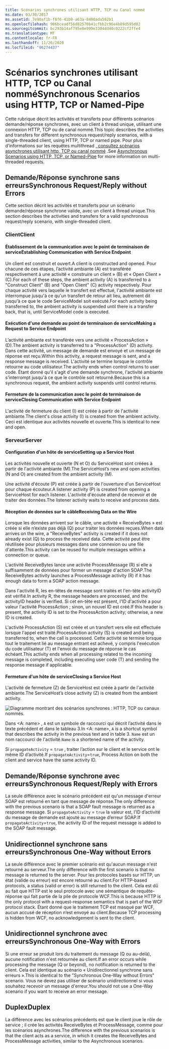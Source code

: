 ```yaml
---
title: Scénarios synchrones utilisant HTTP, TCP ou Canal nommé
ms.date: 03/30/2017
ms.assetid: 7e90af1b-f8f6-41b9-a63a-8490ada502b1
ms.openlocfilehash: 906bceadf56d82570b41cfbb2c96e4b89d595d02
ms.sourcegitcommit: bc293b14af795e0e999e3304dd40c0222cf2ffe4
ms.translationtype: MT
ms.contentlocale: fr-FR
ms.lasthandoff: 11/26/2020
ms.locfileid: "96274437"
---
```

# <a name="synchronous-scenarios-using-http-tcp-or-named-pipe"></a><span data-ttu-id="a8cef-102">Scénarios synchrones utilisant HTTP, TCP ou Canal nommé</span><span class="sxs-lookup"><span data-stu-id="a8cef-102">Synchronous Scenarios using HTTP, TCP or Named-Pipe</span></span>

<span data-ttu-id="a8cef-103">Cette rubrique décrit les activités et transferts pour différents scénarios demande/réponse synchrones, avec un client à thread unique, utilisant une connexion HTTP, TCP ou de canal nommé.</span><span class="sxs-lookup"><span data-stu-id="a8cef-103">This topic describes the activities and transfers for different synchronous request/reply scenarios, with a single-threaded client, using HTTP, TCP or named pipe.</span></span> <span data-ttu-id="a8cef-104">Pour plus d’informations sur les requêtes multithread [, consultez scénarios asynchrones utilisant http, TCP ou canal nommé](asynchronous-scenarios-using-http-tcp-or-named-pipe.md) .</span><span class="sxs-lookup"><span data-stu-id="a8cef-104">See [Asynchronous Scenarios using HTTP, TCP, or Named-Pipe](asynchronous-scenarios-using-http-tcp-or-named-pipe.md) for more information on multi-threaded requests.</span></span>  
  
## <a name="synchronous-requestreply-without-errors"></a><span data-ttu-id="a8cef-105">Demande/Réponse synchrone sans erreurs</span><span class="sxs-lookup"><span data-stu-id="a8cef-105">Synchronous Request/Reply without Errors</span></span>  

 <span data-ttu-id="a8cef-106">Cette section décrit les activités et transferts pour un scénario demande/réponse synchrone valide, avec un client à thread unique.</span><span class="sxs-lookup"><span data-stu-id="a8cef-106">This section describes the activities and transfers for a valid synchronous request/reply scenario, with single-threaded client.</span></span>  
  
### <a name="client"></a><span data-ttu-id="a8cef-107">Client</span><span class="sxs-lookup"><span data-stu-id="a8cef-107">Client</span></span>  
  
#### <a name="establishing-communication-with-service-endpoint"></a><span data-ttu-id="a8cef-108">Établissement de la communication avec le point de terminaison de service</span><span class="sxs-lookup"><span data-stu-id="a8cef-108">Establishing Communication with Service Endpoint</span></span>  

 <span data-ttu-id="a8cef-109">Un client est construit et ouvert.</span><span class="sxs-lookup"><span data-stu-id="a8cef-109">A client is constructed and opened.</span></span> <span data-ttu-id="a8cef-110">Pour chacune de ces étapes, l’activité ambiante (A) est transférée respectivement à une activité « construire un client » (B) et « Open Client » (C).</span><span class="sxs-lookup"><span data-stu-id="a8cef-110">For each of these steps, the ambient activity (A) is transferred to a "Construct Client" (B) and "Open Client" (C) activity respectively.</span></span> <span data-ttu-id="a8cef-111">Pour chaque activité vers laquelle le transfert est effectué, l'activité ambiante est interrompue jusqu'à ce qu'un transfert de retour ait lieu, autrement dit jusqu'à ce que le code ServiceModel soit exécuté.</span><span class="sxs-lookup"><span data-stu-id="a8cef-111">For each activity being transferred to, the ambient activity is suspended until there is a transfer back, that is, until ServiceModel code is executed.</span></span>  
  
#### <a name="making-a-request-to-service-endpoint"></a><span data-ttu-id="a8cef-112">Exécution d'une demande au point de terminaison de service</span><span class="sxs-lookup"><span data-stu-id="a8cef-112">Making a Request to Service Endpoint</span></span>  

 <span data-ttu-id="a8cef-113">L’activité ambiante est transférée vers une activité « ProcessAction » (D).</span><span class="sxs-lookup"><span data-stu-id="a8cef-113">The ambient activity is transferred to a "ProcessAction" (D) activity.</span></span> <span data-ttu-id="a8cef-114">Dans cette activité, un message de demande est envoyé et un message de réponse est reçu.</span><span class="sxs-lookup"><span data-stu-id="a8cef-114">Within this activity, a request message is sent, and a response message is received.</span></span> <span data-ttu-id="a8cef-115">L'activité se termine lorsque le contrôle retourne au code utilisateur.</span><span class="sxs-lookup"><span data-stu-id="a8cef-115">The activity ends when control returns to user code.</span></span> <span data-ttu-id="a8cef-116">Étant donné qu'il s'agit d'une demande synchrone, l'activité ambiante s'interrompt jusqu'à ce que le contrôle soit retourné.</span><span class="sxs-lookup"><span data-stu-id="a8cef-116">Because this is a synchronous request, the ambient activity suspends until control returns.</span></span>  
  
#### <a name="closing-communication-with-service-endpoint"></a><span data-ttu-id="a8cef-117">Fermeture de la communication avec le point de terminaison de service</span><span class="sxs-lookup"><span data-stu-id="a8cef-117">Closing Communication with Service Endpoint</span></span>  

 <span data-ttu-id="a8cef-118">L'activité de fermeture du client (I) est créée à partir de l'activité ambiante.</span><span class="sxs-lookup"><span data-stu-id="a8cef-118">The client's close activity (I) is created from the ambient activity.</span></span> <span data-ttu-id="a8cef-119">Ceci est identique aux activités nouvelle et ouverte.</span><span class="sxs-lookup"><span data-stu-id="a8cef-119">This is identical to new and open.</span></span>  
  
### <a name="server"></a><span data-ttu-id="a8cef-120">Serveur</span><span class="sxs-lookup"><span data-stu-id="a8cef-120">Server</span></span>  
  
#### <a name="setting-up-a-service-host"></a><span data-ttu-id="a8cef-121">Configuration d'un hôte de service</span><span class="sxs-lookup"><span data-stu-id="a8cef-121">Setting up a Service Host</span></span>  

 <span data-ttu-id="a8cef-122">Les activités nouvelle et ouverte (N et O) du ServiceHost sont créées à partir de l'activité ambiante (M).</span><span class="sxs-lookup"><span data-stu-id="a8cef-122">The ServiceHost’s new and open activities (N and O) are created from the ambient activity (M).</span></span>  
  
 <span data-ttu-id="a8cef-123">Une activité d'écoute (P) est créée à partir de l'ouverture d'un ServiceHost pour chaque écouteur.</span><span class="sxs-lookup"><span data-stu-id="a8cef-123">A listener activity (P) is created from opening a ServiceHost for each listener.</span></span> <span data-ttu-id="a8cef-124">L'activité d'écoute attend de recevoir et de traiter des données.</span><span class="sxs-lookup"><span data-stu-id="a8cef-124">The listener activity waits to receive and process data.</span></span>  
  
#### <a name="receiving-data-on-the-wire"></a><span data-ttu-id="a8cef-125">Réception de données sur le câble</span><span class="sxs-lookup"><span data-stu-id="a8cef-125">Receiving Data on the Wire</span></span>  

 <span data-ttu-id="a8cef-126">Lorsque les données arrivent sur le câble, une activité « ReceiveBytes » est créée si elle n’existe pas déjà (Q) pour traiter les données reçues.</span><span class="sxs-lookup"><span data-stu-id="a8cef-126">When data arrives on the wire, a "ReceiveBytes" activity is created if it does not already exist (Q) to process the received data.</span></span> <span data-ttu-id="a8cef-127">Cette activité peut être réutilisée pour plusieurs messages dans une connexion ou une file d'attente.</span><span class="sxs-lookup"><span data-stu-id="a8cef-127">This activity can be reused for multiple messages within a connection or queue.</span></span>  
  
 <span data-ttu-id="a8cef-128">L'activité ReceiveBytes lance une activité ProcessMessage (R) si elle a suffisamment de données pour former un message d'action SOAP.</span><span class="sxs-lookup"><span data-stu-id="a8cef-128">The ReceiveBytes activity launches a ProcessMessage activity (R) if it has enough data to form a SOAP action message.</span></span>  
  
 <span data-ttu-id="a8cef-129">Dans l'activité R, les en-têtes de message sont traités et l'en-tête activityID est vérifié.</span><span class="sxs-lookup"><span data-stu-id="a8cef-129">In activity R, the message headers are processed, and the activityID header is verified.</span></span> <span data-ttu-id="a8cef-130">Si cet en-tête est présent, l'ID d'activité a pour valeur l'activité ProcessAction ; sinon, un nouvel ID est créé.</span><span class="sxs-lookup"><span data-stu-id="a8cef-130">If this header is present, the activity ID is set to the ProcessAction activity; otherwise, a new ID is created.</span></span>  
  
 <span data-ttu-id="a8cef-131">L'activité ProcessAction (S) est créée et un transfert vers elle est effectuée lorsque l'appel est traité.</span><span class="sxs-lookup"><span data-stu-id="a8cef-131">ProcessAction activity (S) is created and being transferred to, when the call is processed.</span></span> <span data-ttu-id="a8cef-132">Cette activité se termine lorsque tout le traitement lié au message entrant est achevé, y compris l'exécution du code utilisateur (T) et l'envoi du message de réponse le cas échéant.</span><span class="sxs-lookup"><span data-stu-id="a8cef-132">This activity ends when all processing related to the incoming message is completed, including executing user code (T) and sending the response message if applicable.</span></span>  
  
#### <a name="closing-a-service-host"></a><span data-ttu-id="a8cef-133">Fermeture d'un hôte de service</span><span class="sxs-lookup"><span data-stu-id="a8cef-133">Closing a Service Host</span></span>  

 <span data-ttu-id="a8cef-134">L'activité de fermeture (Z) de ServiceHost est créée à partir de l'activité ambiante.</span><span class="sxs-lookup"><span data-stu-id="a8cef-134">The ServiceHost’s close activity (Z) is created from the ambient activity.</span></span>  
  
 ![Diagramme montrant des scénarios synchrones : HTTP, TCP ou canaux nommés.](./media/synchronous-scenarios-using-http-tcp-or-named-pipe/synchronous-scenario-http-tcp-named-pipes.gif)  
  
 <span data-ttu-id="a8cef-136">Dans \<A: name> , `A` est un symbole de raccourci qui décrit l’activité dans le texte précédent et dans le tableau 3.</span><span class="sxs-lookup"><span data-stu-id="a8cef-136">In \<A: name>, `A` is a shortcut symbol that describes the activity in the previous text and in table 3.</span></span> <span data-ttu-id="a8cef-137">`Name` est un nom raccourci de l'activité.</span><span class="sxs-lookup"><span data-stu-id="a8cef-137">`Name` is a shortened name of the activity.</span></span>  
  
 <span data-ttu-id="a8cef-138">Si `propagateActivity` = `true` , traiter l’action sur le client et le service ont le même ID d’activité.</span><span class="sxs-lookup"><span data-stu-id="a8cef-138">If `propagateActivity`=`true`, Process Action on both the client and service have the same activity ID.</span></span>  
  
## <a name="synchronous-requestreply-with-errors"></a><span data-ttu-id="a8cef-139">Demande/Réponse synchrone avec erreurs</span><span class="sxs-lookup"><span data-stu-id="a8cef-139">Synchronous Request/Reply with Errors</span></span>  

 <span data-ttu-id="a8cef-140">La seule différence avec le scénario précédent est qu'un message d'erreur SOAP est retourné en tant que message de réponse.</span><span class="sxs-lookup"><span data-stu-id="a8cef-140">The only difference with the previous scenario is that a SOAP fault message is returned as a response message.</span></span> <span data-ttu-id="a8cef-141">Si `propagateActivity` = `true` la valeur est, l’ID d’activité du message de demande est ajouté au message d’erreur SOAP.</span><span class="sxs-lookup"><span data-stu-id="a8cef-141">If `propagateActivity`=`true`, the activity ID of the request message is added to the SOAP fault message.</span></span>  
  
## <a name="synchronous-one-way-without-errors"></a><span data-ttu-id="a8cef-142">Unidirectionnel synchrone sans erreurs</span><span class="sxs-lookup"><span data-stu-id="a8cef-142">Synchronous One-Way without Errors</span></span>  

 <span data-ttu-id="a8cef-143">La seule différence avec le premier scénario est qu'aucun message n'est retourné au serveur.</span><span class="sxs-lookup"><span data-stu-id="a8cef-143">The only difference with the first scenario is that no message is returned to the server.</span></span> <span data-ttu-id="a8cef-144">Pour les protocoles basés sur HTTP, un état (valide ou erreur) est encore retourné au client.</span><span class="sxs-lookup"><span data-stu-id="a8cef-144">For HTTP-based protocols, a status (valid or error) is still returned to the client.</span></span> <span data-ttu-id="a8cef-145">Cela est dû au fait que HTTP est le seul protocole avec une sémantique de requête-réponse qui fait partie de la pile de protocole WCF.</span><span class="sxs-lookup"><span data-stu-id="a8cef-145">This is because HTTP is the only protocol with a request-response semantics that is part of the WCF protocol stack.</span></span> <span data-ttu-id="a8cef-146">Étant donné que le traitement TCP est masqué par WCF, aucun accusé de réception n’est envoyé au client.</span><span class="sxs-lookup"><span data-stu-id="a8cef-146">Because TCP processing is hidden from WCF, no acknowledgement is sent to the client.</span></span>  
  
## <a name="synchronous-one-way-with-errors"></a><span data-ttu-id="a8cef-147">Unidirectionnel synchrone avec erreurs</span><span class="sxs-lookup"><span data-stu-id="a8cef-147">Synchronous One-Way with Errors</span></span>  

 <span data-ttu-id="a8cef-148">Si une erreur se produit lors du traitement du message (Q ou au-delà), aucune notification n'est retournée au client.</span><span class="sxs-lookup"><span data-stu-id="a8cef-148">If an error occurs while processing the message (Q or beyond), no notification is returned to the client.</span></span> <span data-ttu-id="a8cef-149">Cela est identique au scénario « Unidirectionnel synchrone sans erreurs ».</span><span class="sxs-lookup"><span data-stu-id="a8cef-149">This is identical to the "Synchronous One-Way without Errors" scenario.</span></span> <span data-ttu-id="a8cef-150">Vous ne devez pas utiliser de scénario unidirectionnel si vous souhaitez recevoir un message d'erreur.</span><span class="sxs-lookup"><span data-stu-id="a8cef-150">You should not use a One-Way scenario if you want to receive an error message.</span></span>  
  
## <a name="duplex"></a><span data-ttu-id="a8cef-151">Duplex</span><span class="sxs-lookup"><span data-stu-id="a8cef-151">Duplex</span></span>  

 <span data-ttu-id="a8cef-152">La différence avec les scénarios précédents est que le client joue le rôle de service ; il crée les activités ReceiveBytes et ProcessMessage, comme pour les scénarios asynchrones.</span><span class="sxs-lookup"><span data-stu-id="a8cef-152">The difference with the previous scenarios is that the client acts as a service, in which it creates the ReceiveBytes and ProcessMessage activities, similar to the Asynchronous scenarios.</span></span>
